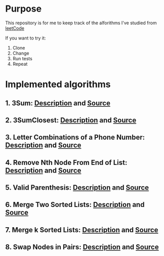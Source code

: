 # Purpose
This repository is for me to keep track of the alforithms I've studied from [leetCode](https://leetcode.com/)

If you want to try it:
1. Clone
1. Change 
1. Run tests
1. Repeat

# Implemented algorithms

## 1. 3Sum: [Description](https://leetcode.com/problems/3sum/) and [Source](https://github.com/rpedretti/AlgorithmsStudy/blob/master/Algorithms/ThreeSum.cs)

## 2. 3SumClosest: [Description](https://leetcode.com/problems/3sum-closest/) and [Source](https://github.com/rpedretti/AlgorithmsStudy/blob/master/Algorithms/ThreeSumClosest.cs)

## 3. Letter Combinations of a Phone Number: [Description](https://leetcode.com/problems/letter-combinations-of-a-phone-number/) and [Source](https://github.com/rpedretti/AlgorithmsStudy/blob/master/Algorithms/PhoneNumberToText.cs)

## 4. Remove Nth Node From End of List: [Description](https://leetcode.com/problems/remove-nth-node-from-end-of-list/) and [Source](https://github.com/rpedretti/AlgorithmsStudy/blob/master/Algorithms/RemoveNthNode.cs)

## 5. Valid Parenthesis: [Description](https://leetcode.com/problems/valid-parentheses/) and [Source](https://github.com/rpedretti/AlgorithmsStudy/blob/master/Algorithms/ValidParethesis.cs)

## 6. Merge Two Sorted Lists: [Description](https://leetcode.com/problems/merge-two-sorted-lists/) and [Source](https://github.com/rpedretti/AlgorithmsStudy/blob/master/Algorithms/MergeOrederedLists.cs)

## 7. Merge k Sorted Lists: [Description](https://leetcode.com/problems/merge-k-sorted-lists/) and [Source](https://github.com/rpedretti/AlgorithmsStudy/blob/master/Algorithms/MergeKLists.cs)

## 8. Swap Nodes in Pairs: [Description](https://leetcode.com/problems/swap-nodes-in-pairs/) and [Source](https://github.com/rpedretti/AlgorithmsStudy/blob/master/Algorithms/SwapNodesInPairs.cs)